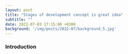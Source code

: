 ```yaml
---
layout: post
title: "Stages of development concept is great idea"
subtitle: ""
date: 2022-07-03 17:15:00 +0300
background: '/img/posts/2022-07/background_5.jpg'
---
```

### Introduction
